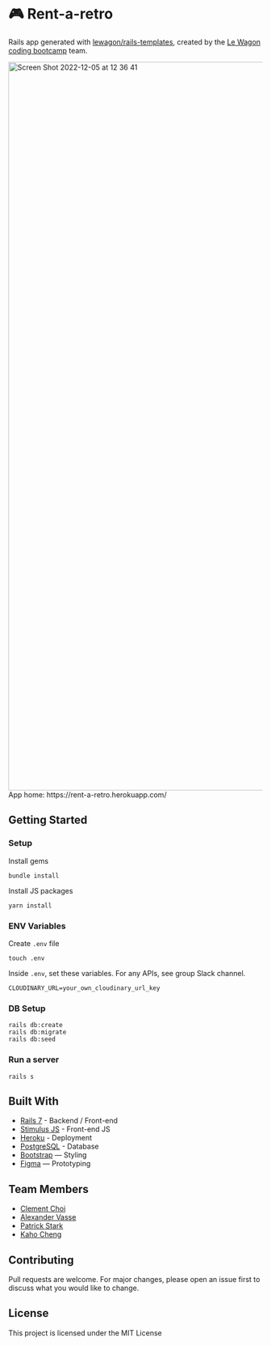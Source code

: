 # 🎮 Rent-a-retro

Rails app generated with [lewagon/rails-templates](https://github.com/lewagon/rails-templates), created by the [Le Wagon coding bootcamp](https://www.lewagon.com) team.

<img width="1440" alt="Screen Shot 2022-12-05 at 12 36 41" src="https://user-images.githubusercontent.com/46878585/205544106-31c121e9-e0c9-4899-b0a8-bda6a3ad65df.png">
App home: https://rent-a-retro.herokuapp.com/

## Getting Started
### Setup

Install gems
```
bundle install
```
Install JS packages
```
yarn install
```

### ENV Variables
Create `.env` file
```
touch .env
```
Inside `.env`, set these variables. For any APIs, see group Slack channel.
```
CLOUDINARY_URL=your_own_cloudinary_url_key
```

### DB Setup
```
rails db:create
rails db:migrate
rails db:seed
```

### Run a server
```
rails s
```

## Built With
- [Rails 7](https://guides.rubyonrails.org/) - Backend / Front-end
- [Stimulus JS](https://stimulus.hotwired.dev/) - Front-end JS
- [Heroku](https://heroku.com/) - Deployment
- [PostgreSQL](https://www.postgresql.org/) - Database
- [Bootstrap](https://getbootstrap.com/) — Styling
- [Figma](https://www.figma.com) — Prototyping

## Team Members
- [Clement Choi](https://www.linkedin.com/in/clement-choi)
- [Alexander Vasse](https://www.linkedin.com/in/alexandervasse)
- [Patrick Stark](https://www.linkedin.com/in/patrick-stark)
- [Kaho Cheng](https://www.linkedin.com/in/ka-ho-cheng-19584b223)

## Contributing
Pull requests are welcome. For major changes, please open an issue first to discuss what you would like to change.

## License
This project is licensed under the MIT License
